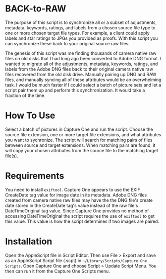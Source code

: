 # BACK-to-RAW

The purpose of this script is to synchronize all or a subset of adjustments, metadata, keywords, ratings, and labels from a chosen source file type to one or more chosen target file types. For example, a client could apply labels and star ratings to JPGs you provided as proofs. With this script you can synchronize these back to your original source raw files.

The genesis of this script was me finding thousands of camera native raw files on old disks that I had long ago been converted to Adobe DNG format. I wanted to migrate all of the adjustments, metadata, keywords, ratings, and labels from the Adobe DNG files back to their original camera native raw files recovered from the old disk drive. Manually pairing up DNG and RAW files, and manually syncing all of these attributes would be an overwhelming task. I would be much faster if I could select a batch of picture sets and let a script pair them up and perform this synchronization. It would take a fraction of the time.

# How To Use

Select a batch of pictures in Capture One and run the script. Choose the source file extension, one or more target file extensions, and what attributes you want to sychronize. The script will search for matching pairs of files between source and target extensions. When matching pairs are found, it will copy your chosen attributes from the source file to the matching target file(s).

# Requirements

You need to install `exiftool`. Capture One appears to use the EXIF CreateDate tag value for image date in its metadata. Adobe DNG files created from camera native raw files may have the the DNG file's create date stored in the CreateDate tag's value instead of the raw file's DateTimeOriginal tag value. Since Capture One provides no method of accessing DateTimeOriginal the script requires the use of `exiftool` to get this value. This value is how the script determines if two images are paired.

# Installation

Open the AppleScript file in Script Editor. Then use File > Export and save as an AppleScript Script file (.scpt) in `~/Library/Scripts/Capture One Scripts`. Open Capture One and choose Script > Update Script Menu. You then can run it from the Capture One Scripts menu.
